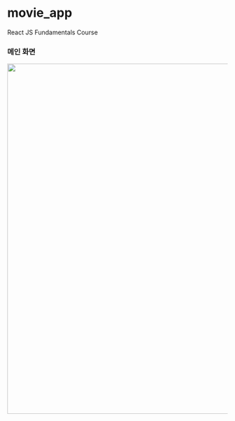 # movie_app

React JS Fundamentals Course

### 메인 화면
<p align="center">
  <img src="https://user-images.githubusercontent.com/79972431/233821641-7081edf2-54cb-44ec-8ff4-2d1afd189188.PNG" width="800"/>
</p>

